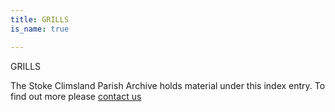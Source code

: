 ```yaml
---
title: GRILLS
is_name: true

---
```


GRILLS


The Stoke Climsland Parish Archive holds material under this index entry. To find out more please [contact us](/contact/)
